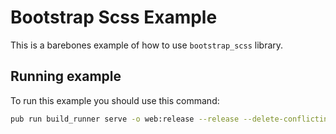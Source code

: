 # Bootstrap Scss Example

This is a barebones example of how to use `bootstrap_scss` library.

## Running example

To run this example you should use this command:

```bash
pub run build_runner serve -o web:release --release --delete-conflicting-outputs
```